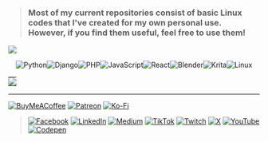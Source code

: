 > <h3 align="left">Most of my current repositories consist of basic Linux codes that I've created for my own personal use. However, if you find them useful, feel free to use them!</h3>


<a href="https://www.twitch.tv/kawishkamd" target="_blank" rel="noreferrer"><img
src="https://img.shields.io/twitch/status/Kavishk4?logo=twitchsx&style=for-the-badge&color=0891b2&labelColor=1c1917&label=TWITCH+STATUS" /></a>


<!-- <a href="https://www.youtube.com/@kavishk4" target="_blank" rel="noreferrer"><img
src="https://img.shields.io/youtube/channel/subscribers/UCyjWuGGkGAe8hxsTPWw9TrQ" /></a> -->


<div style="display: flex; flex-wrap: wrap; justify-content: center;">
  <!--<img src="https://img.shields.io/badge/c++-%2300599C.svg?style=for-the-badge&logo=c%2B%2B&logoColor=white" alt="C++" />-->
  <img src="https://img.shields.io/badge/python-3670A0?style=for-the-badge&logo=python&logoColor=ffdd54" alt="Python" />
  <img src="https://img.shields.io/badge/django-%23092E20.svg?style=for-the-badge&logo=django&logoColor=white" alt="Django" />
  <img src="https://img.shields.io/badge/php-%23777BB4.svg?style=for-the-badge&logo=php&logoColor=white" alt="PHP" />
  <img src="https://img.shields.io/badge/javascript-%23323330.svg?style=for-the-badge&logo=javascript&logoColor=%23F7DF1E" alt="JavaScript" />
  <img src="https://img.shields.io/badge/react-%2320232a.svg?style=for-the-badge&logo=react&logoColor=%2361DAFB" alt="React" />
  <img src="https://img.shields.io/badge/blender-%23F5792A.svg?style=for-the-badge&logo=blender&logoColor=white" alt="Blender" />
  <img src="https://img.shields.io/badge/Krita-203759?style=for-the-badge&logo=krita&logoColor=EEF37B" alt="Krita" />
  <img src="https://img.shields.io/badge/Linux-FCC624?style=for-the-badge&logo=linux&logoColor=black" alt="Linux" />
</div>


<!--![AWS](https://img.shields.io/badge/AWS-%23FF9900.svg?style=for-the-badge&logo=amazon-aws&logoColor=white)-->
<!--![Android](https://img.shields.io/badge/android-%2320232a.svg?style=for-the-badge&logo=android&logoColor=%a4c639) -->
<!--![Apache](https://img.shields.io/badge/apache-%23D42029.svg?style=for-the-badge&logo=apache&logoColor=white)
![Figma](https://img.shields.io/badge/figma-%23F24E1E.svg?style=for-the-badge&logo=figma&logoColor=white) -->
<!--![Gimp](https://img.shields.io/badge/Gimp-657D8B?style=for-the-badge&logo=gimp&logoColor=FFFFFF)-->
<!--![Inkscape](https://img.shields.io/badge/Inkscape-e0e0e0?style=for-the-badge&logo=inkscape&logoColor=080A13)-->
<!--![Adobe Illustrator](https://img.shields.io/badge/adobeillustrator-%23FF9A00.svg?style=for-the-badge&logo=adobeillustrator&logoColor=white)-->
<!--![PyTorch](https://img.shields.io/badge/PyTorch-%23EE4C2C.svg?style=for-the-badge&logo=PyTorch&logoColor=white)--> 
<!--![Docker](https://img.shields.io/badge/docker-%230db7ed.svg?style=for-the-badge&logo=docker&logoColor=white)-->


<table style="border-collapse: collapse; table-layout: fixed; width: 100%;">
  <tr>
    <td align="center" style="padding: 0; margin: 0;">
      <img src="https://github-readme-stats.vercel.app/api?username=kawishkamd&theme=dark&hide_border=false&include_all_commits=true&count_private=false" style="display: block;" />
    </td>
<!--    <td align="center" style="padding: 0; margin: 0;">
      <img src="https://github-readme-streak-stats.herokuapp.com/?user=kawishkamd&theme=dark&hide_border=false" style="display: block;" />
    </td> -->
  </tr>
</table>


<!-- <img src="https://github-readme-stats.vercel.app/api/top-langs/?username=itzkavishka&theme=dark&hide_border=false&include_all_commits=true&count_private=false&layout=compact" /> -->

---

[![BuyMeACoffee](https://img.shields.io/badge/Buy%20Me%20a%20Coffee-ffdd00?style=for-the-badge&logo=buy-me-a-coffee&logoColor=black)](https://buymeacoffee.com/kavishka)
[![Patreon](https://img.shields.io/badge/Patreon-F96854?style=for-the-badge&logo=patreon&logoColor=white)](https://patreon.com/kavishka)
[![Ko-Fi](https://img.shields.io/badge/Ko--fi-F16061?style=for-the-badge&logo=ko-fi&logoColor=white)](https://ko-fi.com/kavishka)

> [![Facebook](https://img.shields.io/badge/Facebook-%231877F2.svg?logo=Facebook&logoColor=white)](https://facebook.com/kawishkamd)
[![LinkedIn](https://img.shields.io/badge/LinkedIn-%230077B5.svg?logo=linkedin&logoColor=white)](https://linkedin.com/in/kawishkamd)
[![Medium](https://img.shields.io/badge/Medium-12100E?logo=medium&logoColor=white)](https://medium.com/@kavishk4)
[![TikTok](https://img.shields.io/badge/TikTok-%23000000.svg?logo=TikTok&logoColor=white)](https://tiktok.com/@kawishkamd)
[![Twitch](https://img.shields.io/badge/Twitch-%239146FF.svg?logo=Twitch&logoColor=white)](https://twitch.tv/kawishkamd)
[![X](https://img.shields.io/badge/X-black.svg?logo=X&logoColor=white)](https://x.com/kawishkamd)
[![YouTube](https://img.shields.io/badge/YouTube-%23FF0000.svg?logo=YouTube&logoColor=white)](https://youtube.com/@kawishkamd)
[![Codepen](https://img.shields.io/badge/Codepen-000000?style=for-the-badge&logo=codepen&logoColor=white)](https://codepen.io/xkavishka)
